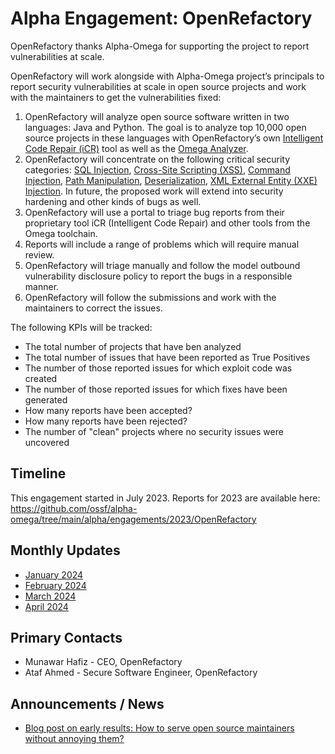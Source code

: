 # Alpha Engagement: OpenRefactory

OpenRefactory thanks Alpha-Omega for supporting the project to report vulnerabilities at scale.

OpenRefactory will work alongside with Alpha-Omega project’s principals to report security vulnerabilities at scale in open source projects and work with the maintainers to get the vulnerabilities fixed:

1. OpenRefactory will analyze open source software written in two languages: Java and Python. The goal is to analyze top 10,000 open source projects in these languages with OpenRefactory’s own [Intelligent Code Repair (iCR)](https://www.openrefactory.com/technology/) tool as well as the [Omega Analyzer](https://github.com/ossf/alpha-omega/tree/main/omega/analyzer).
2. OpenRefactory will concentrate on the following critical security categories: [SQL Injection](https://cwe.mitre.org/data/definitions/89.html), [Cross-Site Scripting (XSS)](https://cwe.mitre.org/data/definitions/79.html), [Command Injection](https://cwe.mitre.org/data/definitions/77.html), [Path Manipulation](https://cwe.mitre.org/data/definitions/22.html), [Deserialization](https://cwe.mitre.org/data/definitions/502.html), [XML External Entity (XXE) Injection](https://cwe.mitre.org/data/definitions/611.html). In future, the proposed work will extend into security hardening and other kinds of bugs as well.
3. OpenRefactory will use a portal to triage bug reports from their proprietary tool iCR (Intelligent Code Repair) and other tools from the Omega toolchain.
4. Reports will include a range of problems which will require manual review.
5. OpenRefactory will triage manually and follow the model outbound vulnerability disclosure policy to report the bugs in a responsible manner.
6. OpenRefactory will follow the submissions and work with the maintainers to correct the issues.


The following KPIs will be tracked:

* The total number of projects that have ben analyzed
* The total number of issues that have been reported as True Positives
* The number of those reported issues for which exploit code was created
* The number of those reported issues for which fixes have been generated
* How many reports have been accepted?
* How many reports have been rejected?
* The number of "clean" projects where no security issues were uncovered


## Timeline

This engagement started in July 2023. Reports for 2023 are available here: https://github.com/ossf/alpha-omega/tree/main/alpha/engagements/2023/OpenRefactory

## Monthly Updates

* [January 2024](update-2024-01.md)
* [February 2024](update-2024-02.md)
* [March 2024](update-2024-03.md)
* [April 2024](update-2024-04.md)

## Primary Contacts

* Munawar Hafiz - CEO, OpenRefactory
* Ataf Ahmed - Secure Software Engineer, OpenRefactory

## Announcements / News

* [Blog post on early results: How to serve open source maintainers without annoying them?](https://www.openrefactory.com/how-to-serve-open-source-software-maintainers-without-annoying-them/)

